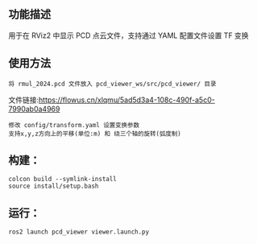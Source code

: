 ## 功能描述

用于在 RViz2 中显示 PCD 点云文件，支持通过 YAML 配置文件设置 TF 变换

## 使用方法

    将 rmul_2024.pcd 文件放入 pcd_viewer_ws/src/pcd_viewer/ 目录
文件链接:https://flowus.cn/xlqmu/5ad5d3a4-108c-490f-a5c0-7990ab0a4969

    修改 config/transform.yaml 设置变换参数
    支持x,y,z方向上的平移(单位:m) 和 绕三个轴的旋转(弧度制)

## 构建：

    colcon build --symlink-install
    source install/setup.bash

## 运行：

    ros2 launch pcd_viewer viewer.launch.py
